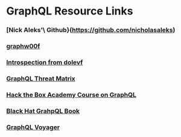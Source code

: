 # GraphQL Resource Links<a id='1.o'></a>

### [Nick Aleks\'\ Github}(https://github.com/nicholasaleks)

### [graphw00f](https://github.com/dolevf/graphw00f)

### [Introspection from dolevf](https://github.com/dolevf/Black-Hat-GraphQL/blob/master/queries/introspection_query.txt)

### [GraphQL Threat Matrix](https://github.com/nicholasaleks/graphql-threat-matrix?tab=readme-ov-file)

### [Hack the Box Academy Course on GraphQL](https://academy.hackthebox.com/module/271/section/3127)

### [Black Hat GrahpQL Book](https://nostarch.com/black-hat-graphql)

### [GraphQL Voyager](https://graphql-kit.com/graphql-voyager/)
